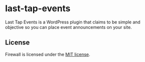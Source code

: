 # last-tap-events
Last Tap Events is a WordPress plugin that claims to be simple and objective so you can place event announcements on your site.



## License

Firewall is licensed under the [MIT license](LICENSE).
